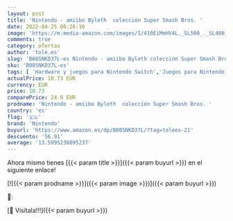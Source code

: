 ```yaml
---
layout: post
title: 'Nintendo - amiibo Byleth  colección Super Smash Bros. '
date: 2022-04-25 06:26:16
image: 'https://m.media-amazon.com/images/I/410EiMmHV4L._SL500_._SL400_.jpg'
comments: true
category: ofertas
author: 'tole.es'
slug: 'B08SNKD37L-es Nintendo - amiibo Byleth colección Super Smash Bros.'
sku: 'B08SNKD37L-es'
tags: [ 'Hardware y juegos para Nintendo Switch','Juegos para Nintendo Switch','Videojuegos','nintendo','🇪🇸', ]
actualPrice: 10.73 EUR
currency: EUR
price: 10.73
comparePrice: 24.9 EUR
prodname: 'Nintendo - amiibo Byleth  colección Super Smash Bros. '
country: 'es'
flag: '🇪🇸'
brand: 'Nintendo'
buyurl: 'https://www.amazon.es/dp/B08SNKD37L/?tag=tolees-21'
descuento: '56.91'
average: '13.5995238095237'
---
```


Ahora mismo tienes [{{< param title >}}]({{< param buyurl >}}) en el siguiente enlace!

[![{{< param prodname >}}]({{< param image >}})]({{< param buyurl >}})

🔎:


[🛒 Visítala!!!]({{< param buyurl >}})
